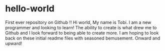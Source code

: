 # hello-world
First ever repository on Github !!
Hi world,
My name is Tobi. I am a new programmer and looking to learn! The ability to create is what drew me to Github and I look forward to being able to create more. I am hoping to look back on these initial readme files with seasoned bemusement. Onward and upward!
